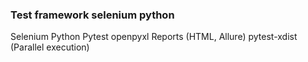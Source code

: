 ### Test framework selenium python

Selenium
Python
Pytest
openpyxl
Reports (HTML, Allure)
pytest-xdist (Parallel execution)